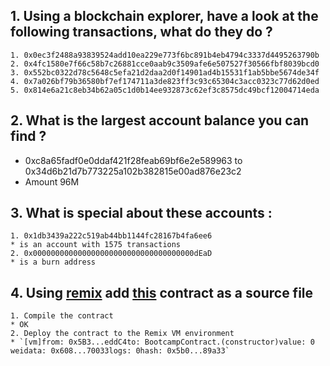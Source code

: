 ## 1. Using a blockchain explorer, have a look at the following transactions, what do they do ?

	1. 0x0ec3f2488a93839524add10ea229e773f6bc891b4eb4794c3337d4495263790b
	2. 0x4fc1580e7f66c58b7c26881cce0aab9c3509afe6e507527f30566fbf8039bcd0
	3. 0x552bc0322d78c5648c5efa21d2daa2d0f14901ad4b15531f1ab5bbe5674de34f
	4. 0x7a026bf79b36580bf7ef174711a3de823ff3c93c65304c3acc0323c77d62d0ed
	5. 0x814e6a21c8eb34b62a05c1d0b14ee932873c62ef3c8575dc49bcf12004714eda

## 2. What is the largest account balance you can find ?
* 0xc8a65fadf0e0ddaf421f28feab69bf6e2e589963 to 0x34d6b21d7b773225a102b382815e00ad876e23c2
* Amount 96M

## 3. What is special about these accounts :
	1. 0x1db3439a222c519ab44bb1144fc28167b4fa6ee6
    * is an account with 1575 transactions
	2. 0x000000000000000000000000000000000000dEaD
    * is a burn address

## 4. Using [remix](https://remix.ethereum.org)  add [this](https://gist.github.com/extropyCoder/77487267da199320fb9c852cfde70fb1) contract as a source file 
	1. Compile the contract
    * OK
	2. Deploy the contract to the Remix VM environment
    * `[vm]from: 0x5B3...eddC4to: BootcampContract.(constructor)value: 0 weidata: 0x608...70033logs: 0hash: 0x5b0...89a33`
